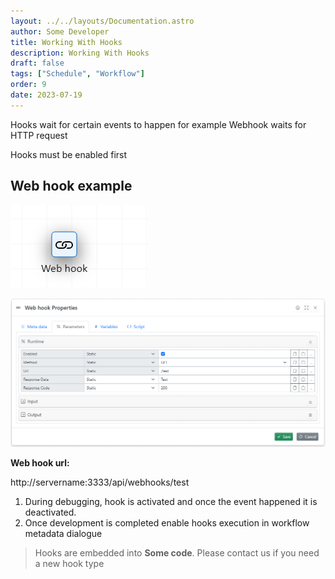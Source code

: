 ```yaml
---
layout: ../../layouts/Documentation.astro
author: Some Developer
title: Working With Hooks
description: Working With Hooks
draft: false
tags: ["Schedule", "Workflow"]
order: 9
date: 2023-07-19
---
```


Hooks wait for certain events to happen for example Webhook waits for HTTP request

Hooks must be enabled first

## Web hook example

![Web hook example](../../assets/web-hook-example.png)

![Web hook properties](../../assets/web-hook-properties.png)

**Web hook url:**

http://servername:3333/api/webhooks/test

1. During debugging, hook is activated and once the event happened it is deactivated.
1. Once development is completed enable hooks execution in workflow metadata dialogue

> Hooks are embedded into **Some code**. Please contact us if you need a new hook type

